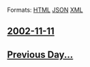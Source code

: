 
Formats: [HTML](2002/11/11/index.html)  [JSON](2002/11/11/index.json)  [XML](2002/11/11/index.xml)  

## [2002-11-11](/news/2002/11/11/index.md)

## [Previous Day...](/news/2002/11/10/index.md)


